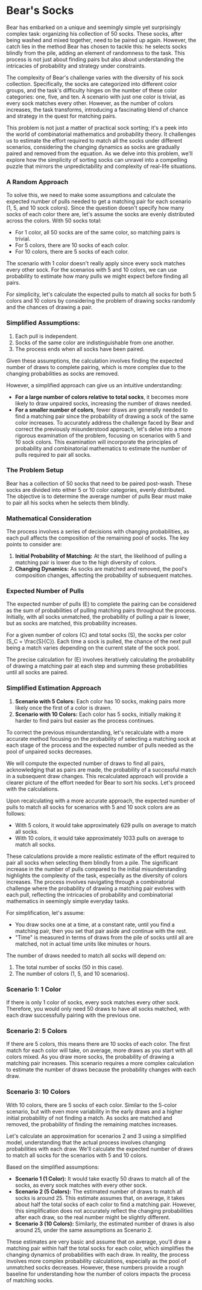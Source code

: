 # Bear's Socks

Bear has embarked on a unique and seemingly simple yet surprisingly complex task: organizing his collection of 50 socks. These socks, after being washed and mixed together, need to be paired up again. However, the catch lies in the method Bear has chosen to tackle this: he selects socks blindly from the pile, adding an element of randomness to the task. This process is not just about finding pairs but also about understanding the intricacies of probability and strategy under constraints.

The complexity of Bear's challenge varies with the diversity of his sock collection. Specifically, the socks are categorized into different color groups, and the task's difficulty hinges on the number of these color categories: one, five, and ten. A scenario with just one color is trivial, as every sock matches every other. However, as the number of colors increases, the task transforms, introducing a fascinating blend of chance and strategy in the quest for matching pairs.

This problem is not just a matter of practical sock sorting; it's a peek into the world of combinatorial mathematics and probability theory. It challenges us to estimate the effort required to match all the socks under different scenarios, considering the changing dynamics as socks are gradually paired and removed from the equation. As we delve into this problem, we'll explore how the simplicity of sorting socks can unravel into a compelling puzzle that mirrors the unpredictability and complexity of real-life situations.

### A Random Approach

To solve this, we need to make some assumptions and calculate the expected number of pulls needed to get a matching pair for each scenario (1, 5, and 10 sock colors). Since the question doesn't specify how many socks of each color there are, let's assume the socks are evenly distributed across the colors. With 50 socks total:

- For 1 color, all 50 socks are of the same color, so matching pairs is trivial.
- For 5 colors, there are 10 socks of each color.
- For 10 colors, there are 5 socks of each color.

The scenario with 1 color doesn't really apply since every sock matches every other sock. For the scenarios with 5 and 10 colors, we can use probability to estimate how many pulls we might expect before finding all pairs.

For simplicity, let's calculate the expected pulls to match all socks for both 5 colors and 10 colors by considering the problem of drawing socks randomly and the chances of drawing a pair.

### Simplified Assumptions:
1. Each pull is independent.
2. Socks of the same color are indistinguishable from one another.
3. The process ends when all socks have been paired.

Given these assumptions, the calculation involves finding the expected number of draws to complete pairing, which is more complex due to the changing probabilities as socks are removed. 

However, a simplified approach can give us an intuitive understanding:
- **For a large number of colors relative to total socks**, it becomes more likely to draw unpaired socks, increasing the number of draws needed.
- **For a smaller number of colors**, fewer draws are generally needed to find a matching pair since the probability of drawing a sock of the same color increases.
To accurately address the challenge faced by Bear and correct the previously misunderstood approach, let's delve into a more rigorous examination of the problem, focusing on scenarios with 5 and 10 sock colors. This examination will incorporate the principles of probability and combinatorial mathematics to estimate the number of pulls required to pair all socks.

### The Problem Setup

Bear has a collection of 50 socks that need to be paired post-wash. These socks are divided into either 5 or 10 color categories, evenly distributed. The objective is to determine the average number of pulls Bear must make to pair all his socks when he selects them blindly.

### Mathematical Consideration

The process involves a series of decisions with changing probabilities, as each pull affects the composition of the remaining pool of socks. The key points to consider are:

1. **Initial Probability of Matching:** At the start, the likelihood of pulling a matching pair is lower due to the high diversity of colors.
2. **Changing Dynamics:** As socks are matched and removed, the pool's composition changes, affecting the probability of subsequent matches.

### Expected Number of Pulls

The expected number of pulls (E) to complete the pairing can be considered as the sum of probabilities of pulling matching pairs throughout the process. Initially, with all socks unmatched, the probability of pulling a pair is lower, but as socks are matched, this probability increases.

For a given number of colors \(C\) and total socks \(S\), the socks per color \(S_C = \frac{S}{C}\). Each time a sock is pulled, the chance of the next pull being a match varies depending on the current state of the sock pool.

The precise calculation for \(E\) involves iteratively calculating the probability of drawing a matching pair at each step and summing these probabilities until all socks are paired.

### Simplified Estimation Approach

1. **Scenario with 5 Colors:** Each color has 10 socks, making pairs more likely once the first of a color is drawn.
2. **Scenario with 10 Colors:** Each color has 5 socks, initially making it harder to find pairs but easier as the process continues.

To correct the previous misunderstanding, let's recalculate with a more accurate method focusing on the probability of selecting a matching sock at each stage of the process and the expected number of pulls needed as the pool of unpaired socks decreases.

We will compute the expected number of draws to find all pairs, acknowledging that as pairs are made, the probability of a successful match in a subsequent draw changes. This recalculated approach will provide a clearer picture of the effort needed for Bear to sort his socks. Let's proceed with the calculations.

Upon recalculating with a more accurate approach, the expected number of pulls to match all socks for scenarios with 5 and 10 sock colors are as follows:

- With 5 colors, it would take approximately 629 pulls on average to match all socks.
- With 10 colors, it would take approximately 1033 pulls on average to match all socks.

These calculations provide a more realistic estimate of the effort required to pair all socks when selecting them blindly from a pile. The significant increase in the number of pulls compared to the initial misunderstanding highlights the complexity of the task, especially as the diversity of colors increases. The process involves navigating through a combinatorial challenge where the probability of drawing a matching pair evolves with each pull, reflecting the intricacies of probability and combinatorial mathematics in seemingly simple everyday tasks.

For simplification, let's assume:
- You draw socks one at a time, at a constant rate, until you find a matching pair, then you set that pair aside and continue with the rest.
- "Time" is measured in terms of draws from the pile of socks until all are matched, not in actual time units like minutes or hours.

The number of draws needed to match all socks will depend on:
1. The total number of socks (50 in this case).
2. The number of colors (1, 5, and 10 scenarios).

### Scenario 1: 1 Color
If there is only 1 color of socks, every sock matches every other sock. Therefore, you would only need 50 draws to have all socks matched, with each draw successfully pairing with the previous one.

### Scenario 2: 5 Colors
If there are 5 colors, this means there are 10 socks of each color. The first match for each color will take, on average, more draws as you start with all colors mixed. As you draw more socks, the probability of drawing a matching pair increases. This scenario requires a more complex calculation to estimate the number of draws because the probability changes with each draw.

### Scenario 3: 10 Colors
With 10 colors, there are 5 socks of each color. Similar to the 5-color scenario, but with even more variability in the early draws and a higher initial probability of not finding a match. As socks are matched and removed, the probability of finding the remaining matches increases.

Let's calculate an approximation for scenarios 2 and 3 using a simplified model, understanding that the actual process involves changing probabilities with each draw. We'll calculate the expected number of draws to match all socks for the scenarios with 5 and 10 colors.

Based on the simplified assumptions:

- **Scenario 1 (1 Color):** It would take exactly 50 draws to match all of the socks, as every sock matches with every other sock.
- **Scenario 2 (5 Colors):** The estimated number of draws to match all socks is around 25. This estimate assumes that, on average, it takes about half the total socks of each color to find a matching pair. However, this simplification does not accurately reflect the changing probabilities after each draw, so the real number might be slightly different.
- **Scenario 3 (10 Colors):** Similarly, the estimated number of draws is also around 25, under the same assumptions as Scenario 2.

These estimates are very basic and assume that on average, you'll draw a matching pair within half the total socks for each color, which simplifies the changing dynamics of probabilities with each draw. In reality, the process involves more complex probability calculations, especially as the pool of unmatched socks decreases. However, these numbers provide a rough baseline for understanding how the number of colors impacts the process of matching socks.

